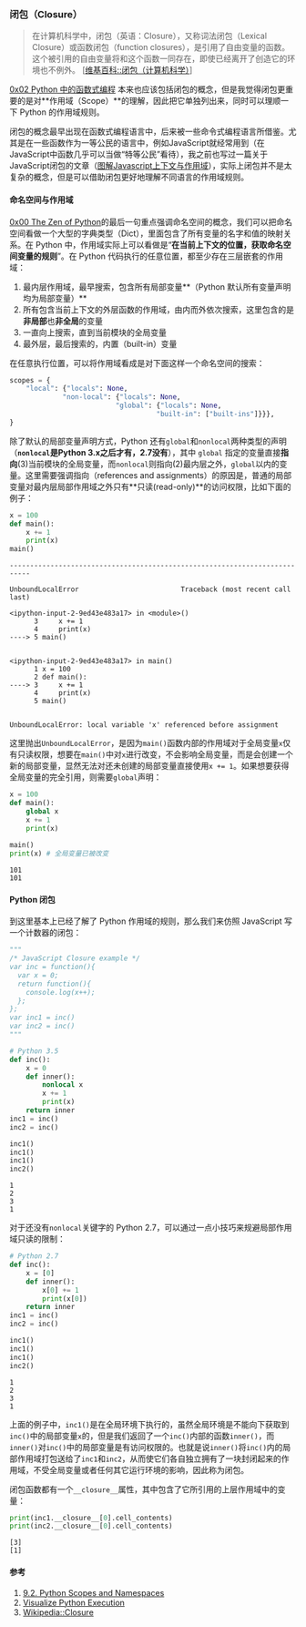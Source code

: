 
### 闭包（Closure）

> 在计算机科学中，闭包（英语：Closure），又称词法闭包（Lexical Closure）或函数闭包（function closures），是引用了自由变量的函数。这个被引用的自由变量将和这个函数一同存在，即使已经离开了创造它的环境也不例外。
[[维基百科::闭包（计算机科学）](https://zh.wikipedia.org/wiki/闭包_%28计算机科学%29)]

[0x02 Python 中的函数式编程](https://github.com/rainyear/pytips/blob/master/Markdowns/2016-03-08-Functional-Programming-in-Python.md) 本来也应该包括闭包的概念，但是我觉得闭包更重要的是对**作用域（Scope）**的理解，因此把它单独列出来，同时可以理顺一下 Python 的作用域规则。

闭包的概念最早出现在函数式编程语言中，后来被一些命令式编程语言所借鉴。尤其是在一些函数作为一等公民的语言中，例如JavaScript就经常用到（在JavaScript中函数几乎可以当做“特等公民”看待），我之前也写过一篇关于JavaScript闭包的文章（[图解Javascript上下文与作用域](http://blog.rainy.im/2015/07/04/scope-chain-and-prototype-chain-in-js/)），实际上闭包并不是太复杂的概念，但是可以借助闭包更好地理解不同语言的作用域规则。

#### 命名空间与作用域

[0x00 The Zen of Python](https://github.com/rainyear/pytips/blob/master/Markdowns/2016-03-06-The-Zen-of-Python.md)的最后一句重点强调命名空间的概念，我们可以把命名空间看做一个大型的字典类型（Dict），里面包含了所有变量的名字和值的映射关系。在 Python 中，作用域实际上可以看做是“**在当前上下文的位置，获取命名空间变量的规则**”。在 Python 代码执行的任意位置，都至少存在三层嵌套的作用域：

1. 最内层作用域，最早搜索，包含所有局部变量**（Python 默认所有变量声明均为局部变量）**
2. 所有包含当前上下文的外层函数的作用域，由内而外依次搜索，这里包含的是**非局部**也**非全局**的变量
3. 一直向上搜索，直到当前模块的全局变量
4. 最外层，最后搜索的，内置（built-in）变量

在任意执行位置，可以将作用域看成是对下面这样一个命名空间的搜索：


```python
scopes = {
    "local": {"locals": None,
             "non-local": {"locals": None,
                          "global": {"locals": None,
                                    "built-in": ["built-ins"]}}},
}
```

除了默认的局部变量声明方式，Python 还有`global`和`nonlocal`两种类型的声明（**`nonlocal`是Python 3.x之后才有，2.7没有**），其中 `global` 指定的变量直接**指向**(3)当前模块的全局变量，而`nonlocal`则指向(2)最内层之外，`global`以内的变量。这里需要强调指向（references and assignments）的原因是，普通的局部变量对最内层局部作用域之外只有**只读(read-only)**的访问权限，比如下面的例子：


```python
x = 100
def main():
    x += 1
    print(x)
main()
```


    ---------------------------------------------------------------------------

    UnboundLocalError                         Traceback (most recent call last)

    <ipython-input-2-9ed43e483a17> in <module>()
          3     x += 1
          4     print(x)
    ----> 5 main()
    

    <ipython-input-2-9ed43e483a17> in main()
          1 x = 100
          2 def main():
    ----> 3     x += 1
          4     print(x)
          5 main()


    UnboundLocalError: local variable 'x' referenced before assignment


这里抛出`UnboundLocalError`，是因为`main()`函数内部的作用域对于全局变量`x`仅有只读权限，想要在`main()`中对`x`进行改变，不会影响全局变量，而是会创建一个新的局部变量，显然无法对还未创建的局部变量直接使用`x += 1`。如果想要获得全局变量的完全引用，则需要`global`声明：


```python
x = 100
def main():
    global x
    x += 1
    print(x)
    
main()
print(x) # 全局变量已被改变
```

    101
    101


#### Python 闭包

到这里基本上已经了解了 Python 作用域的规则，那么我们来仿照 JavaScript 写一个计数器的闭包：


```python
"""
/* JavaScript Closure example */
var inc = function(){  
  var x = 0;
  return function(){
    console.log(x++);
  };
};
var inc1 = inc()
var inc2 = inc()
"""

# Python 3.5
def inc():
    x = 0
    def inner():
        nonlocal x
        x += 1
        print(x)
    return inner
inc1 = inc()
inc2 = inc()

inc1()
inc1()
inc1()
inc2()
```

    1
    2
    3
    1


对于还没有`nonlocal`关键字的 Python 2.7，可以通过一点小技巧来规避局部作用域只读的限制：


```python
# Python 2.7
def inc():
    x = [0]
    def inner():
        x[0] += 1
        print(x[0])
    return inner
inc1 = inc()
inc2 = inc()

inc1()
inc1()
inc1()
inc2()
```

    1
    2
    3
    1


上面的例子中，`inc1()`是在全局环境下执行的，虽然全局环境是不能向下获取到`inc()`中的局部变量`x`的，但是我们返回了一个`inc()`内部的函数`inner()`，而`inner()`对`inc()`中的局部变量是有访问权限的。也就是说`inner()`将`inc()`内的局部作用域打包送给了`inc1`和`inc2`，从而使它们各自独立拥有了一块封闭起来的作用域，不受全局变量或者任何其它运行环境的影响，因此称为闭包。

闭包函数都有一个`__closure__`属性，其中包含了它所引用的上层作用域中的变量：


```python
print(inc1.__closure__[0].cell_contents)
print(inc2.__closure__[0].cell_contents)
```

    [3]
    [1]


#### 参考

1. [9.2. Python Scopes and Namespaces](https://docs.python.org/3/tutorial/classes.html#python-scopes-and-namespaces)
2. [Visualize Python Execution](http://www.pythontutor.com/visualize.html#mode=edit)
3. [Wikipedia::Closure](https://en.wikipedia.org/wiki/Closure_%28computer_programming%29)

